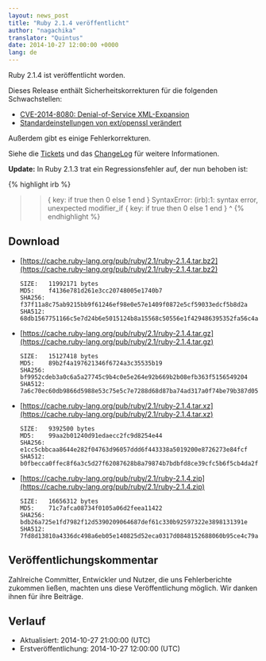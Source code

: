 ```yaml
---
layout: news_post
title: "Ruby 2.1.4 veröffentlicht"
author: "nagachika"
translator: "Quintus"
date: 2014-10-27 12:00:00 +0000
lang: de
---
```


Ruby 2.1.4 ist veröffentlicht worden.

Dieses Release enthält Sicherheitskorrekturen für die folgenden Schwachstellen:

* [CVE-2014-8080: Denial-of-Service XML-Expansion](https://www.ruby-lang.org/de/news/2014/10/27/rexml-dos-cve-2014-8080/)
* [Standardeinstellungen von ext/openssl verändert](https://www.ruby-lang.org/de/news/2014/10/27/changing-default-settings-of-ext-openssl/)

Außerdem gibt es einige Fehlerkorrekturen.

Siehe die
[Tickets](https://bugs.ruby-lang.org/projects/ruby-21/issues?set_filter=1&amp;status_id=5)
und das
[ChangeLog](http://svn.ruby-lang.org/repos/ruby/tags/v2_1_4/ChangeLog)
für weitere Informationen.

**Update:** In Ruby 2.1.3 trat ein Regressionsfehler auf, der nun behoben ist:

{% highlight irb %}
>> { key: if true then 0 else 1 end }
SyntaxError: (irb):1: syntax error, unexpected modifier_if
{ key: if true then 0 else 1 end }
         ^
{% endhighlight %}

## Download

* [https://cache.ruby-lang.org/pub/ruby/2.1/ruby-2.1.4.tar.bz2](https://cache.ruby-lang.org/pub/ruby/2.1/ruby-2.1.4.tar.bz2)

      SIZE:   11992171 bytes
      MD5:    f4136e781d261e3cc20748005e1740b7
      SHA256: f37f11a8c75ab9215bb9f61246ef98e0e57e1409f0872e5cf59033edcf5b8d2a
      SHA512: 68db1567751166c5e7d24b6e5015124b8a15568c50556e1f429486395352fa56c4a195a74820ab135697924149d014b445b345a1b9755678aaf824fba79c606b

* [https://cache.ruby-lang.org/pub/ruby/2.1/ruby-2.1.4.tar.gz](https://cache.ruby-lang.org/pub/ruby/2.1/ruby-2.1.4.tar.gz)

      SIZE:   15127418 bytes
      MD5:    89b2f4a197621346f6724a3c35535b19
      SHA256: bf9952cdeb3a0c6a5a27745c9b4c0e5e264e92b669b2b08efb363f5156549204
      SHA512: 7a6c70ec60db9866d5988e53c75e5c7e7288d68d87ba74ad317a0f74be79b387d05f665d9273d24dc64edc011d396b6396d2c7b1de6fd6a03569103e5acdcc36

* [https://cache.ruby-lang.org/pub/ruby/2.1/ruby-2.1.4.tar.xz](https://cache.ruby-lang.org/pub/ruby/2.1/ruby-2.1.4.tar.xz)

      SIZE:   9392500 bytes
      MD5:    99aa2b01240d91edaecc2fc9d8254e44
      SHA256: e1cc5cbbcaa8644e282f04763d96057ddd6f443338a5019200e8726273e84fcf
      SHA512: b0fbecca0ffec8f6a3c5d27f62087628b8a79874b7bdbfd8ce39cfc5b6f5cb4da2f8a3e6031abae9c59273cf629f41cf5987e2a5f4c083b0f3a3b02eeb5d7dca

* [https://cache.ruby-lang.org/pub/ruby/2.1/ruby-2.1.4.zip](https://cache.ruby-lang.org/pub/ruby/2.1/ruby-2.1.4.zip)

      SIZE:   16656312 bytes
      MD5:    71c7afca08734f0105a06d2feea11422
      SHA256: bdb26a725e1fd7982f12d5390209064687def61c330b92597322e3898131391e
      SHA512: 7fd8d13810a4336dc498a6eb05e140825d52eca0317d0848152688060b95ce4c79ab6a10cf14ab2499ae559fb4676d86538eacd94fb262c16795067fb4f47614


## Veröffentlichungskommentar

Zahlreiche Committer, Entwickler und Nutzer, die uns Fehlerberichte
zukommen ließen, machten uns diese Veröffentlichung möglich.
Wir danken ihnen für ihre Beiträge.

## Verlauf

* Aktualisiert: 2014-10-27 21:00:00 (UTC)
* Erstveröffentlichung: 2014-10-27 12:00:00 (UTC)
